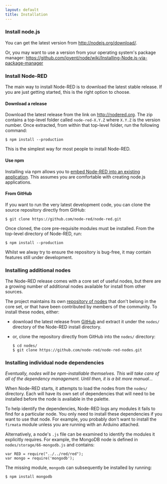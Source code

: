 ```yaml
---
layout: default
title: Installation
---   
```


### Install node.js

You can get the latest version from <http://nodejs.org/download/>.

Or, you may want to use a version from your operating system's package manager:
 <https://github.com/joyent/node/wiki/Installing-Node.js-via-package-manager>

### Install Node-RED

The main way to install Node-RED is to download the latest stable release. If you
are just getting started, this is the right option to choose.

#### Download a release

Download the latest release from the link on <http://nodered.org>. The zip
contains a top-level folder called `node-red-X.Y.Z` where `X.Y.Z` is the version
number. Once extracted, from within that top-level folder, run the following
command:

    $ npm install --production
    
This is the simplest way for most people to install Node-RED.

#### Use npm

Installing via npm allows you to [embed Node-RED into an existing application](../embedding.html).
This assumes you are comfortable with creating node.js applications.

#### From GitHub

If you want to run the very latest development code, you can clone the source
repository directly from GitHub:

    $ git clone https://github.com/node-red/node-red.git

Once cloned, the core pre-requisite modules must be installed. From the top-level
directory of Node-RED, run:

    $ npm install --production
    
Whilst we alway try to ensure the repository is bug-free, it may contain features
still under development.
    
### Installing additional nodes

The Node-RED release comes with a core set of useful nodes, but there are a growing
number of additional nodes available for install from other sources.

The project maintains its own [repository of nodes](http://github.com/node-red/node-red-nodes)
that don't belong in the core set, or that have been contributed by members of
the community. To install these nodes, either:

 - download the latest release from [GitHub](https://github.com/node-red/node-red-nodes/releases)
  and extract it under the `nodes/` directory of the Node-RED install directory.

 - or, clone the repository directly from GitHub into the `nodes/` directory:

       $ cd nodes/
       $ git clone https://github.com/node-red/node-red-nodes.git

### Installing individual node dependencies

*Eventually, nodes will be npm-installable themselves. This will take care of
all of the dependency management. Until then, it is a bit more manual...*

When Node-RED starts, it attempts to load the nodes from the `nodes/` directory.
Each will have its own set of dependencies that will need to be installed before
the node is available in the palette.

To help identify the dependencies, Node-RED logs any modules it fails to find
for a particular node. You only need to install these dependencies if you want
to use that node. For example, you probably don't want to install the `firmata`
module unless you are running with an Arduino attached.

Alternatively, a node's `.js` file can be examined to identify the modules it
explicitly requires. For example, the MongoDB node is defined in
`nodes/storage/66-mongodb.js` and contains:

    var RED = require("../../red/red");
    var mongo = require('mongodb');

The missing module, `mongodb` can subsequently be installed by running:

    $ npm install mongodb

